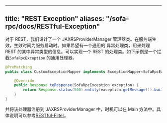 
---
title: "REST Exception"
aliases: "/sofa-rpc/docs/RESTful-Exception"
---



对于 REST，我们设计了一个 JAXRSProviderManager 管理器类。在服务端生效，生效时间为服务启动时。如果希望有一个通用的
异常处理类，用来处理 REST 的某中异常类型的信息。可以实现一个 REST 的处理类。如下示例是一个拦截`SofaRpcException` 的通用处理器。


```java
@PreMatching
public class CustomExceptionMapper implements ExceptionMapper<SofaRpcException> {

    @Override
    public Response toResponse(SofaRpcException exception) {
        return Response.status(500).entity(exception.getMessage()).build();
    }
}

```

并将该处理器注册到 JAXRSProviderManager 中，时机可以在 Main 方法中。具体说明可以参考[RESTful-Filter](../restful-filter)。
